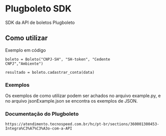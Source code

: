 # Plugboleto SDK

SDK da API de boletos Plugboleto

## Como utilizar

Exemplo em código

```
boleto = Boleto("CNPJ-SH", "SH-token", "Cedente 
CNPJ","Ambiente")

resultado = boleto.cadastrar_conta(data)
```


### Exemplos

Os exemplos de como utilizar podem ser achados no arquivo example.py, e no arquivo jsonExample.json se encontra os exemplos de JSON.


### Documentação do Plugboleto

```
https://atendimento.tecnospeed.com.br/hc/pt-br/sections/360001300453-Integra%C3%A7%C3%A3o-com-a-API
```

